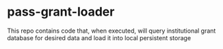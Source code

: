 # pass-grant-loader
This repo contains code that, when executed, will query institutional grant database for desired data and load it into local persistent storage
